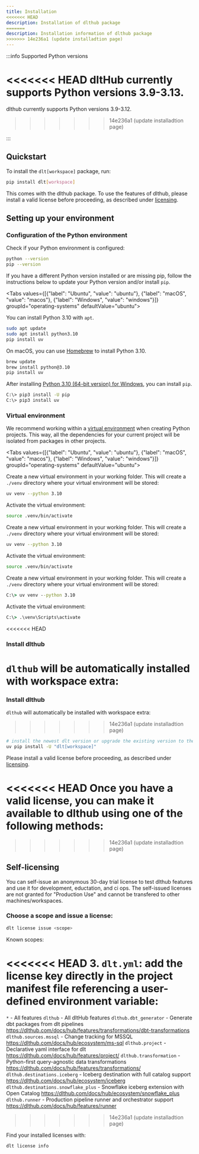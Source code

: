 ```yaml
---
title: Installation
<<<<<<< HEAD
description: Installation of dlthub package
=======
description: Installation information of dlthub package
>>>>>>> 14e236a1 (update installadtion page)
---
```


:::info Supported Python versions

<<<<<<< HEAD
dltHub currently supports Python versions 3.9-3.13.
=======
dlthub currently supports Python versions 3.9-3.12.
>>>>>>> 14e236a1 (update installadtion page)

:::

## Quickstart

To install the `dlt[workspace]` package, run:

```sh
pip install dlt[workspace]
```


This comes with the dlthub package. To use the features of dlthub, please install a valid license before proceeding, as described under [licensing](##licensing).


## Setting up your environment

### Configuration of the Python environment

Check if your Python environment is configured:

```sh
python --version
pip --version
```

If you have a different Python version installed or are missing pip, follow the instructions below to update your Python version and/or install `pip`.

<Tabs values={[{"label": "Ubuntu", "value": "ubuntu"}, {"label": "macOS", "value": "macos"}, {"label": "Windows", "value": "windows"}]} groupId="operating-systems" defaultValue="ubuntu">
<TabItem value="ubuntu">

You can install Python 3.10 with `apt`.

```sh
sudo apt update
sudo apt install python3.10
pip install uv
```

  </TabItem>
  <TabItem value="macos">

On macOS, you can use [Homebrew](https://brew.sh) to install Python 3.10.

```sh
brew update
brew install python@3.10
pip install uv
```

  </TabItem>
  <TabItem value="windows">

After installing [Python 3.10 (64-bit version) for Windows](https://www.python.org/downloads/windows/), you can install `pip`.

```sh
C:\> pip3 install -U pip
C:\> pip3 install uv
```

  </TabItem>
</Tabs>

### Virtual environment

We recommend working within a [virtual environment](https://docs.python.org/3/library/venv.html) when creating Python projects.
This way, all the dependencies for your current project will be isolated from packages in other projects.

<Tabs values={[{"label": "Ubuntu", "value": "ubuntu"}, {"label": "macOS", "value": "macos"}, {"label": "Windows", "value": "windows"}]} groupId="operating-systems" defaultValue="ubuntu">

  <TabItem value="ubuntu">

Create a new virtual environment in your working folder. This will create a `./venv` directory where your virtual environment will be stored:

```sh
uv venv --python 3.10
```

Activate the virtual environment:

```sh
source .venv/bin/activate
```

  </TabItem>
  <TabItem value="macos">

Create a new virtual environment in your working folder. This will create a `./venv` directory where your virtual environment will be stored:

```sh
uv venv --python 3.10
```

Activate the virtual environment:

```sh
source .venv/bin/activate
```

  </TabItem>
  <TabItem value="windows">

Create a new virtual environment in your working folder. This will create a `./venv` directory where your virtual environment will be stored:

```bat
C:\> uv venv --python 3.10
```

Activate the virtual environment:

```bat
C:\> .\venv\Scripts\activate
```

  </TabItem>
</Tabs>

<<<<<<< HEAD
### Install dlthub

`dlthub` will be automatically installed with workspace extra:
=======

### Install dlthub

`dlthub` will automatically be installed with workspace extra:
>>>>>>> 14e236a1 (update installadtion page)

```sh
# install the newest dlt version or upgrade the existing version to the newest one
uv pip install -U "dlt[workspace]"
```

Please install a valid license before proceeding, as described under [licensing](#licensing).


<<<<<<< HEAD
Once you have a valid license, you can make it available to dlthub using one of the following methods:
=======
>>>>>>> 14e236a1 (update installadtion page)

## Self-licensing


You can self-issue an anonymous 30-day trial license to test dlthub features and use it for development, eductation, and ci ops. The self-issued licenses are not granted for "Production Use" and cannot be transfered to other machines/workspaces. 


### Choose a scope and issue a license:

```sh
dlt license issue <scope>
```

Known scopes:


<<<<<<< HEAD
3. **`dlt.yml`**: add the license key directly in the project manifest file referencing a user-defined environment variable:
=======
`*` - All features 
`dlthub` - All dltHub features 
`dlthub.dbt_generator` - Generate dbt packages from dlt pipelines https://dlthub.com/docs/hub/features/transformations/dbt-transformations
`dlthub.sources.mssql` - Change tracking for MSSQL https://dlthub.com/docs/hub/ecosystem/ms-sql
`dlthub.project` - Declarative yaml interface for dlt https://dlthub.com/docs/hub/features/project/
`dlthub.transformation` - Python-first query-agnostic data transformations https://dlthub.com/docs/hub/features/transformations/
`dlthub.destinations.iceberg` - Iceberg destination with full catalog support https://dlthub.com/docs/hub/ecosystem/iceberg
`dlthub.destinations.snowflake_plus` - Snowflake iceberg extension with Open Catalog https://dlthub.com/docs/hub/ecosystem/snowflake_plus
`dlthub.runner` - Production pipeline runner and orchestrator support https://dlthub.com/docs/hub/features/runner
>>>>>>> 14e236a1 (update installadtion page)


Find your installed licenses with:
```sh
dlt license info
```




